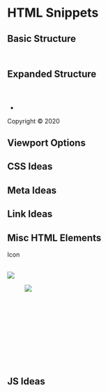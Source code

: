 # HTML Snippets

## Basic Structure

<!doctype html>
<html lang="en">
<head>
<title></title>
<meta charset="utf-8">
</head>

<body>
	<header></header>
	<nav></nav>
	<main></main>
	<footer></footer>
</body>
</html>




## Expanded Structure

<!doctype html>
<html lang="en">
<head>
<title></title>
<meta charset="utf-8">
<meta name="description" content="">
<meta name="author" content="">
<link rel="stylesheet" href="https://cdnjs.cloudflare.com/ajax/libs/normalize/8.0.1/normalize.min.css" />
<style>
	{
		
	}
</style>
</head>

<body>
	<header></header>
	<nav>
		<ul>
			<li><a href="#"></a></li>
		</ul>
	</nav>
	<main>
		<article></article>
	</main>
	<footer>
		<p>Copyright &copy; 2020</p>
	</footer>
</body>
</html>




## Viewport Options

<meta name="viewport" content="width=device-width, initial-scale=1, shrink-to-fit=no">
<meta name="viewport" content="width=device-width, initial-scale=1, maximum-scale=1">




## CSS Ideas

<style>
	{
		
	}
</style>


<link rel="stylesheet" href="" />

<link rel="stylesheet" href="css/style.min.css" />

<link rel="stylesheet" href="https://cdnjs.cloudflare.com/ajax/libs/normalize/8.0.1/normalize.min.css" />

<link rel="stylesheet" href="https://cdnjs.cloudflare.com/ajax/libs/animate.css/3.5.2/animate.min.css" />

<link rel="stylesheet" href="https://maxcdn.bootstrapcdn.com/font-awesome/4.4.0/css/font-awesome.min.css">




## Meta Ideas

<meta charset="utf-8">
<meta name="description" content="" />
<meta name="author" content="Oscar Cortez of Drastudio" />
<meta name="copyright" content="Copyright (c) 2020 Oscar Cortez" />
<meta name="keywords" content="" />




## Link Ideas

<link rel="apple-touch-icon" href="/favicon-ios.png" />
<link rel="shortcut icon" href="/favicon.ico" type="image/x-icon">

<!-- Favicon code thanks to: https://favicon.io/ -->
<link rel="apple-touch-icon" sizes="180x180" href="/apple-touch-icon.png">
<link rel="icon" type="image/png" sizes="32x32" href="/favicon-32x32.png">
<link rel="icon" type="image/png" sizes="16x16" href="/favicon-16x16.png">
<link rel="mask-icon" href="/safari-pinned-tab.svg" color="#FFBA35">
<link rel="manifest" href="/site.webmanifest">



## Misc HTML Elements

<i class="fa fa- fa-lg"></i> Icon


<div class="clear">&nbsp;</div>


<img src="http://placehold.it/350x150&text=" />


<figure>
	<img src="http://placehold.it/200x100" />
	<figcaption></figcaption>
</figure>


<svg version="1.1" xmlns="http://www.w3.org/2000/svg"></svg>




## JS Ideas

<script src="https://cdnjs.cloudflare.com/ajax/libs/jquery/3.5.1/jquery.min.js"></script>

